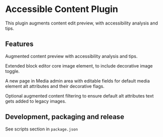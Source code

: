 Accessible Content Plugin
==================================

This plugin augments content edit preview, with accessibility analysis and tips.


Features
--------

Augmented content preview with accessibility analysis and tips.

Extended block editor core image element, to include decorative image toggle.

A new page in Media admin area with editable fields for default media element alt attributes and their decorative flags.

Optional augmented content filtering to ensure default alt attributes text gets added to legacy images.


Development, packaging and release
----------------------------------

See scripts section in `package.json`
